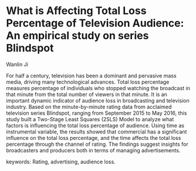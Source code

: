 # What is Affecting Total Loss Percentage of Television Audience: An empirical study on series Blindspot

Wanlin Ji

For half a century, television has been a dominant and pervasive mass media, driving many technological advances. Total loss percentage measures percentage of individuals who stopped watching the broadcast in that minute from the total number of viewers in that minute. It is an important dynamic indicator of audience loss in broadcasting and television industry. Based on the minute-by-minute rating data from acclaimed television series Blindspot, ranging from September 2015 to May 2016, this study built a Two-Stage Least Squares (2SLS) Model to analyze what factors is influencing the total loss percentage of audience. Using time as instrumental variable, the results showed that commercial has a significant influence on the total loss percentage, and the time affects the total loss percentage through the channel of rating. The findings suggest insights for broadcasters and producers both in terms of managing advertisements.

keywords: Rating, advertising, audience loss.



